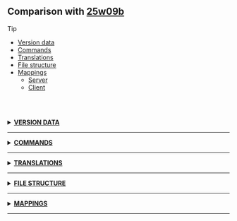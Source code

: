 ## Comparison with [25w09b](https://github.com/PixiGeko/Minecraft-generated-data/tree/25w09b)

> [!TIP]
> - [Version data](#version-data)
> - [Commands](#commands)
> - [Translations](#translations)
> - [File structure](#file-structure)
> - [Mappings](#mappings)
>   - [Server](#server-mappings)
>   - [Client](#client-mappings)

<br/><br/>
<details><summary><b><ins>VERSION DATA</ins></b><a name="version-data"></a></summary>
<br/>
<table><tr><th></th><th align="left">25w09b</th><th>25w10a</th></tr><tr><td>DataPack version</td><td><pre>69</pre></td><td><pre>70</pre></td></tr><tr><td>ResourcePack version</td><td><pre>53</pre></td><td><pre>54</pre></td></tr><tr><td>World version</td><td><pre>4318</pre></td><td><pre>4319</pre></td></tr><tr><td>Protocol version</td><td><pre>1073742061</pre></td><td><pre>1073742062</pre></td></tr></table>
</details>
<hr/>
<details><summary><b><ins>COMMANDS</ins></b><a name="commands"></a></summary>
<br/>
<details>
<summary>
gamerule
</summary>

```diff
+ gamerule tntExplodes <value: bool>
```

</details>
</details>
<hr/>
<details><summary><b><ins>TRANSLATIONS</ins></b><a name="translations"></a></summary>
<br/>
<details>
<summary>
Keys
</summary>

```diff
+ block.minecraft.tnt.disabled: TNT explosions are disabled
+ gamerule.tntExplodes: Allow TNT to be activated and to explode
+ snbt.parser.expected_number_or_boolean: Expected a number or a boolean
+ snbt.parser.expected_string_uuid: Expected a string representing a valid UUID
+ snbt.parser.infinity_not_allowed: Non-finite numbers are not allowed
+ snbt.parser.invalid_codepoint: Invalid Unicode character value: %s
+ snbt.parser.no_such_operation: No such operation: %s
```

</details>
</details>
<hr/>
<details><summary><b><ins>FILE STRUCTURE</ins></b><a name="file-structure"></a></summary>
<br/>
<details>
<summary>
data
</summary>

```diff
+ minecraft/tags/item/flowers.json
```

</details>
<details>
<summary>
assets
</summary>

```diff
+ minecraft/textures/misc/enchanted_glint_armor.png
+ minecraft/textures/misc/enchanted_glint_armor.png.mcmeta
- minecraft/textures/misc/enchanted_glint_entity.png
- minecraft/textures/misc/enchanted_glint_entity.png.mcmeta
```

</details>
</details>
<hr/>
<details><summary><b><ins>MAPPINGS</ins></b><a name="mappings"></a></summary>
<br/>
<h2>Server<a name="server-mappings"></a></h2>
<details>
<summary>
Classes
</summary>

```diff
- XXX.advancements.critereon.DataComponentMatchers
- XXX.minecraft.nbt.SnbtOperations$1
- XXX.minecraft.nbt.SnbtOperations$3
- XXX.minecraft.nbt.SnbtOperations$BuiltinOperation
```

</details>
<details>
<summary>
Changes
</summary>

```
XXX.advancements.critereon.BlockPredicate +3M -1M | +1P
```
```
XXX.advancements.critereon.EntityPredicate +2M -2M | +1P -1P
```
```
XXX.advancements.critereon.ItemPredicate +2M -3M | +1P -2P
```
```
XXX.core.component.DataComponentExactPredicate +1M
```
```
XXX.component.predicates.DataComponentPredicate$Single +1M
```
```
XXX.advancements.packs.VanillaHusbandryAdvancements +6M -5M | +1P
```
```
XXX.server.level.ServerLevel +1M -1M
```
```
XXX.packrat.commands.GreedyPredicateParseRule +1M | +1P
```
```
XXX.world.item.ShearsItem +1M
```
```
XXX.world.level.GameRules +1P
```
```
XXX.gameevent.vibrations.VibrationSystem +1P -1P
```

</details>
<details>
<summary>
net.minecraft.advancements.critereon.BlockPredicate
</summary>

```diff
- boolean matchesComponents(BlockEntity,DataComponentMatchers)
- DataComponentMatchers components()
- void <init>(Optional,Optional,Optional,DataComponentMatchers)
+ void <init>(Optional,Optional,Optional)
```

</details>
<details>
<summary>
net.minecraft.advancements.critereon.EntityPredicate
</summary>

```diff
- DataComponentMatchers components()
+ Optional components()
- void <init>(Optional,Optional,Optional,EntityPredicate$LocationWrapper,Optional,Optional,Optional,Optional,Optional,Optional,Optional,Optional,Optional,Optional,Optional,DataComponentMatchers)
+ void <init>(Optional,Optional,Optional,EntityPredicate$LocationWrapper,Optional,Optional,Optional,Optional,Optional,Optional,Optional,Optional,Optional,Optional,Optional,Optional)
```

</details>
<details>
<summary>
net.minecraft.advancements.critereon.ItemPredicate
</summary>

```diff
+ DataComponentExactPredicate components()
- DataComponentMatchers components()
+ Map subPredicates()
+ void <init>(Optional,MinMaxBounds$Ints,DataComponentExactPredicate,Map)
- void <init>(Optional,MinMaxBounds$Ints,DataComponentMatchers)
```

</details>
<details>
<summary>
net.minecraft.core.component.DataComponentExactPredicate
</summary>

```diff
- boolean isEmpty()
```

</details>
<details>
<summary>
net.minecraft.core.component.predicates.DataComponentPredicate$Single
</summary>

```diff
- DataComponentPredicate$Single fromEntry(Map$Entry)
```

</details>
<details>
<summary>
net.minecraft.data.advancements.packs.VanillaHusbandryAdvancements
</summary>

```diff
- Advancement$Builder addTamedWolfVariants(Advancement$Builder,HolderLookup)
+ Advancement$Builder addTamedWolfVariants(Advancement$Builder,HolderLookup$Provider)
+ ResourceLocation lambda$addCatVariants$3(Holder$Reference)
- ResourceLocation lambda$static$0(Holder$Reference)
- Stream sortedVariants(HolderLookup)
+ void lambda$addBreedable$1(Advancement$Builder,HolderGetter,EntityType)
- void lambda$addBreedable$3(Advancement$Builder,HolderGetter,EntityType)
+ void lambda$addLeashedFrogVariants$0(Advancement$Builder,HolderGetter,HolderGetter,Holder$Reference)
- void lambda$addLeashedFrogVariants$1(Advancement$Builder,HolderGetter,HolderGetter,Holder$Reference)
- void lambda$addTamedWolfVariants$5(Advancement$Builder,Holder$Reference)
+ void lambda$addTamedWolfVariants$5(HolderLookup$RegistryLookup,Advancement$Builder,ResourceKey)
```

</details>
<details>
<summary>
net.minecraft.server.level.ServerLevel
</summary>

```diff
- boolean areEntitiesActuallyLoadedAndTicking(ChunkPos)
+ boolean areEntitiesActuallyTicking(ChunkPos)
```

</details>
<details>
<summary>
net.minecraft.util.parsing.packrat.commands.GreedyPredicateParseRule
</summary>

```diff
- void <init>(int,int,DelayedException)
```

</details>
<details>
<summary>
net.minecraft.world.item.ShearsItem
</summary>

```diff
- boolean mineBlock(ItemStack,Level,BlockState,BlockPos,LivingEntity)
```

</details>
<h2>Client<a name="client-mappings"></a></h2>
<details>
<summary>
Classes
</summary>

```diff
- XXX.advancements.critereon.DataComponentMatchers$Builder
- XXX.minecraft.nbt.SnbtOperations
- XXX.minecraft.nbt.SnbtOperations$2
- XXX.minecraft.nbt.SnbtOperations$BuiltinKey
```

</details>
<details>
<summary>
Changes
</summary>

```
XXX.blaze3d.systems.RenderSystem +2M -1M
```
```
XXX.blaze3d.systems.RenderSystem$AutoStorageIndexBuffer +2M -1M
```
```
XXX.blaze3d.vertex.VertexFormat +3M -1M
```
```
XXX.advancements.critereon.BlockPredicate$Builder +1M | +1P
```
```
XXX.advancements.critereon.EntityPredicate$Builder +1M -1M | +1P -1P
```
```
XXX.advancements.critereon.ItemPredicate$Builder +1M -2M | +1P -2P
```
```
XXX.client.renderer.RenderStateShard +1M -2M | +1P
```
```
XXX.renderer.entity.ItemRenderer +1P -1P
```
```
XXX.component.predicates.DataComponentPredicate +2M | +2P
```
```
XXX.component.predicates.DataComponentPredicate$Type +2M | +1P
```
```
XXX.minecraft.nbt.CompoundTag +3M -2M
```
```
XXX.minecraft.nbt.SnbtGrammar +24M -19M | +3P
```
```
XXX.minecraft.tags.ItemTags +1P
```
```
XXX.world.entity.Entity +2P
```
```
XXX.world.entity.Marker -2P
```
```
XXX.item.component.CustomData +2M -5M | -2P
```
```
XXX.level.block.TntBlock +2M -2M
```

</details>
<details>
<summary>
com.mojang.blaze3d.systems.RenderSystem
</summary>

```diff
- GpuBuffer getQuadVertexBuffer()
+ GpuBuffer getQuadVertexBuffer(Supplier)
- String lambda$getQuadVertexBuffer$2()
```

</details>
<details>
<summary>
com.mojang.blaze3d.systems.RenderSystem$AutoStorageIndexBuffer
</summary>

```diff
- String lambda$ensureStorage$1()
+ void lambda$intConsumer$1(ByteBuffer,int)
- void lambda$intConsumer$2(ByteBuffer,int)
```

</details>
<details>
<summary>
com.mojang.blaze3d.vertex.VertexFormat
</summary>

```diff
+ String lambda$uploadImmediateIndexBuffer$2()
- String lambda$uploadImmediateIndexBuffer$3()
- String lambda$uploadImmediateIndexBuffer$4()
- String lambda$uploadImmediateVertexBuffer$2()
```

</details>
<details>
<summary>
net.minecraft.advancements.critereon.BlockPredicate$Builder
</summary>

```diff
- BlockPredicate$Builder components(DataComponentMatchers)
```

</details>
<details>
<summary>
net.minecraft.advancements.critereon.EntityPredicate$Builder
</summary>

```diff
+ EntityPredicate$Builder components(DataComponentExactPredicate)
- EntityPredicate$Builder components(DataComponentMatchers)
```

</details>
<details>
<summary>
net.minecraft.advancements.critereon.ItemPredicate$Builder
</summary>

```diff
+ ItemPredicate$Builder hasComponents(DataComponentExactPredicate)
- ItemPredicate$Builder withComponents(DataComponentMatchers)
+ ItemPredicate$Builder withSubPredicate(DataComponentPredicate$Type,DataComponentPredicate)
```

</details>
<details>
<summary>
net.minecraft.client.renderer.RenderStateShard
</summary>

```diff
- RenderTarget lambda$static$11()
+ RenderTarget lambda$static$17()
+ void lambda$static$11()
```

</details>
<details>
<summary>
net.minecraft.core.component.predicates.DataComponentPredicate
</summary>

```diff
- List lambda$static$1(Map)
- Map lambda$static$0(List)
```

</details>
<details>
<summary>
net.minecraft.core.component.predicates.DataComponentPredicate$Type
</summary>

```diff
- DataComponentPredicate$Single lambda$new$2(DataComponentPredicate)
- StreamCodec singleStreamCodec()
```

</details>
<details>
<summary>
net.minecraft.nbt.CompoundTag
</summary>

```diff
- void lambda$copy$3(HashMap,String,Tag)
+ void lambda$read$3(String,Tag,String)
- void lambda$read$4(String,Tag,String)
+ void lambda$read$4(String)
- void lambda$read$5(String)
```

</details>
<details>
<summary>
net.minecraft.nbt.SnbtGrammar
</summary>

```diff
- List lambda$createParser$16(Atom,Scope)
+ List lambda$createParser$17(Atom,Scope)
+ List lambda$createParser$19(Atom,Scope)
- List lambda$createParser$20(Atom,Scope)
+ List lambda$createParser$21(Atom,Scope)
- List lambda$createParser$22(Atom,Scope)
- List lambda$createParser$24(Atom,Scope)
+ Map$Entry lambda$createParser$16(Atom,Atom,ParseState)
- Map$Entry lambda$createParser$19(Atom,Atom,ParseState)
- Message lambda$static$2(Object)
- Message lambda$static$3(Object)
- Object convertDouble(DynamicOps,ParseState,String)
- Object convertFloat(DynamicOps,ParseState,String)
+ Object lambda$createParser$14(Atom,Object,Object,DynamicOps,ParseState)
- Object lambda$createParser$17(Atom,Atom,DynamicOps,Object,Object,ParseState)
+ Object lambda$createParser$18(Atom,Object,DynamicOps,Scope)
- Object lambda$createParser$21(Atom,Object,DynamicOps,Scope)
+ Object lambda$createParser$22(Atom,Atom,DynamicOps,Atom,Object,ParseState)
+ Object lambda$createParser$23(Atom,DynamicOps,Atom,Atom,ParseState)
- Object lambda$createParser$25(Atom,Atom,DynamicOps,Atom,Object,ParseState)
- Object lambda$createParser$26(Atom,DynamicOps,Atom,Atom,ParseState)
+ Object lambda$createParser$7(Atom,Atom,Atom,Atom,Atom,DynamicOps,ParseState)
- Object lambda$createParser$9(Atom,Atom,Atom,Atom,Atom,DynamicOps,ParseState)
+ SnbtGrammar$ArrayPrefix lambda$createParser$20(Atom,Scope)
- SnbtGrammar$ArrayPrefix lambda$createParser$23(Atom,Scope)
+ SnbtGrammar$IntegerLiteral lambda$createParser$4(Atom,Atom,Atom,Atom,Atom,Scope)
- SnbtGrammar$IntegerLiteral lambda$createParser$6(Atom,Atom,Atom,Atom,Atom,Scope)
+ SnbtGrammar$IntegerSuffix lambda$createParser$3(Atom,Scope)
- SnbtGrammar$IntegerSuffix lambda$createParser$5(Atom,Scope)
+ SnbtGrammar$Sign lambda$createParser$2(Atom,Scope)
- SnbtGrammar$Sign lambda$createParser$4(Atom,Scope)
+ SnbtGrammar$Signed lambda$createParser$6(Atom,Atom,Scope)
- SnbtGrammar$Signed lambda$createParser$8(Atom,Atom,Scope)
+ SnbtGrammar$TypeSuffix lambda$createParser$5(Atom,Scope)
- SnbtGrammar$TypeSuffix lambda$createParser$7(Atom,Scope)
- String lambda$createParser$10(Atom,Atom,Atom,Atom,Atom,ParseState)
+ String lambda$createParser$10(Atom,Scope)
- String lambda$createParser$14(Atom,Scope)
+ String lambda$createParser$15(Atom,Atom,Scope)
- String lambda$createParser$15(Atom,Scope)
- String lambda$createParser$18(Atom,Atom,Scope)
+ String lambda$createParser$8(Atom,Atom,Atom,Atom,Atom,ParseState)
+ String lambda$createParser$9(Atom,Scope)
```

</details>
<details>
<summary>
net.minecraft.world.item.component.CustomData
</summary>

```diff
+ boolean lambda$itemMatcher$4(DataComponentType,CompoundTag,ItemStack)
- CustomData lambda$update$5(Tag)
+ CustomData lambda$update$6(Tag)
- Optional lambda$parseEntityType$4(ResourceKey,ResourceLocation,HolderLookup$RegistryLookup)
+ Optional lambda$parseEntityType$5(ResourceKey,ResourceLocation,HolderLookup$RegistryLookup)
+ Predicate itemMatcher(DataComponentType,CompoundTag)
+ void addToTooltip(Item$TooltipContext,Consumer,TooltipFlag,DataComponentGetter)
```

</details>
<details>
<summary>
net.minecraft.world.level.block.TntBlock
</summary>

```diff
- boolean prime(Level,BlockPos,LivingEntity)
- boolean prime(Level,BlockPos)
+ void prime(Level,BlockPos,LivingEntity)
+ void prime(Level,BlockPos)
```

</details>
</details>
<hr/>